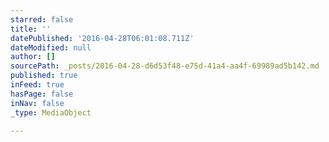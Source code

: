 ```yaml
---
starred: false
title: ''
datePublished: '2016-04-28T06:01:08.711Z'
dateModified: null
author: []
sourcePath: _posts/2016-04-28-d6d53f48-e75d-41a4-aa4f-69989ad5b142.md
published: true
inFeed: true
hasPage: false
inNav: false
_type: MediaObject

---
```

